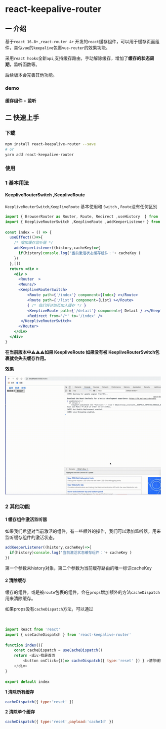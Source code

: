 # react-keepalive-router


## 一 介绍

基于`react 16.8+` ,`react-router 4+` 开发的`react`缓存组件，可以用于缓存页面组件，类似`vue`的`keepalive`包裹`vue-router`的效果功能。

采用`react hooks`全新`api`,支持缓存路由，手动解除缓存，增加了**缓存的状态周期**，监听函数等。

后续版本会完善其他功能。


### demo

#### 缓存组件 + 监听


## 二 快速上手


### 下载

```bash
npm install react-keepalive-router --save
# or
yarn add react-keepalive-router
```


### 使用

### 1 基本用法

#### KeepliveRouterSwitch ,KeepliveRoute

`KeepliveRouterSwitch`,`KeepliveRoute` 基本使用和 `Switch` , `Route`没有任何区别

````jsx
import { BrowserRouter as Router, Route, Redirect ,useHistory  } from 'react-router-dom'
import { KeepliveRouterSwitch ,KeepliveRoute ,addKeeperListener } from 'react-keepalive-router'

const index = () => {
  useEffect(()=>{
    /* 增加缓存监听器 */
    addKeeperListener((history,cacheKey)=>{
      if(history)console.log('当前激活状态缓存组件：'+ cacheKey )
    })
  },[])
  return <div >
    <div >
      <Router  >
      <Meuns/>
      <KeepliveRouterSwitch>
          <Route path={'/index'} component={Index} ></Route>
          <Route path={'/list'} component={List} ></Route>
          { /* 我们将详情页加入缓存 */ }
          <KeepliveRoute path={'/detail'} component={ Detail } ></KeepliveRoute>
          <Redirect from='/*' to='/index' />
       </KeepliveRouterSwitch>
      </Router>
    </div>
  </div>
}

````

**在当前版本中⚠️⚠️⚠️如果 KeepliveRoute 如果没有被 KeepliveRouterSwitch包裹就会失去缓存作用。**

**效果**

<img src="./md/demo.gif"  />


### 2 其他功能



#### 1 缓存组件激活监听器

如果我们希望对当前激活的组件，有一些额外的操作，我们可以添加监听器，用来监听缓存组件的激活状态。

````js
addKeeperListener((history,cacheKey)=>{
  if(history)console.log('当前激活状态缓存组件：'+ cacheKey )
})
````
第一个参数未history对象，第二个参数为当前缓存路由的唯一标识cacheKey

#### 2 清除缓存

缓存的组件，或是被`route`包裹的组件，会在`props`增加额外的方法`cacheDispatch`用来清除缓存。

如果props没有`cacheDispatch`方法，可以通过


````js


import React from 'react'
import { useCacheDispatch } from 'react-keepalive-router'

function index(){
    const cacheDispatch = useCacheDispatch()
    return <div>我是首页
        <button onClick={()=> cacheDispatch({ type:'reset' }) } >清除缓存</button>
    </div>
}

export default index
````

**1 清除所有缓存**

````js
cacheDispatch({ type:'reset' }) 
````

**2 清除单个缓存**

````js
cacheDispatch({ type:'reset',payload:'cacheId' }) 
````